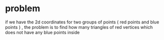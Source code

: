 # problem
if we have the 2d coordinates for two groups of points ( red points and blue points ) ,
the problem is to find how many triangles of red vertices which does not have any blue points inside 

